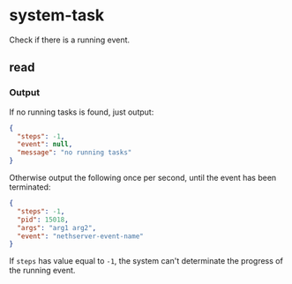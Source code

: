 # system-task

Check if there is a running event.

## read

### Output

If no running tasks is found, just output:
```json
{
  "steps": -1,
  "event": null,
  "message": "no running tasks"
}
```

Otherwise output the following once per second, until the
event has been terminated:
```json
{
  "steps": -1,
  "pid": 15018,
  "args": "arg1 arg2",
  "event": "nethserver-event-name"
}
```

If `steps` has value equal to `-1`, the system can't determinate
the progress of the running event.
